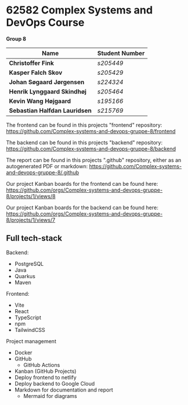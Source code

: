# 62582 Complex Systems and DevOps Course

**Group 8**

| Name                            | Student Number |
|---------------------------------|----------------|
| **Christoffer Fink**            | *s205449*      |
| **Kasper Falch Skov**           | *s205429*      |
| **Johan Søgaard Jørgensen**     | *s224324*      |
| **Henrik Lynggaard Skindhøj**   | *s205464*      |
| **Kevin Wang Højgaard**         | *s195166*      |
| **Sebastian Halfdan Lauridsen** | *s215769*      |

The frontend can be found in this projects "frontend" repository: https://github.com/Complex-systems-and-devops-gruppe-8/frontend

The backend can be found in this projects "backend" repository: https://github.com/Complex-systems-and-devops-gruppe-8/backend

The report can be found in this projects ".github" repository, either as an autogenerated PDF or markdown: https://github.com/Complex-systems-and-devops-gruppe-8/.github

Our project Kanban boards for the frontend can be found here: https://github.com/orgs/Complex-systems-and-devops-gruppe-8/projects/1/views/8

Our project Kanban boards for the backend can be found here: https://github.com/orgs/Complex-systems-and-devops-gruppe-8/projects/1/views/7

## Full tech-stack

Backend: 
- PostgreSQL
- Java
- Quarkus
- Maven

Frontend:
- Vite
- React
- TypeScript
- npm
- TailwindCSS

Project management
- Docker
- GitHub
	- GitHub Actions
- Kanban (GitHub Projects)
- Deploy frontend to netlify
- Deploy backend to Google Cloud
- Markdown for documentation and report
  - Mermaid for diagrams

